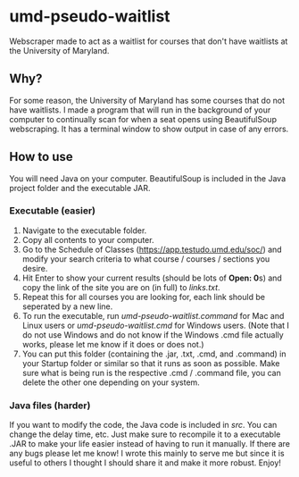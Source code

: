 # umd-pseudo-waitlist
Webscraper made to act as a waitlist for courses that don't have waitlists at the University of Maryland.
## Why?
For some reason, the University of Maryland has some courses that do not have waitlists. I made a program that will run in the background of your computer to continually scan for when a seat opens using BeautifulSoup webscraping.
It has a terminal window to show output in case of any errors.
## How to use
You will need Java on your computer. BeautifulSoup is included in the Java project folder and the executable JAR.
### Executable (easier)
1. Navigate to the executable folder.
2. Copy all contents to your computer.
3. Go to the Schedule of Classes (https://app.testudo.umd.edu/soc/) and modify your search criteria to what course / courses / sections you desire.
4. Hit Enter to show your current results (should be lots of **Open: 0**s) and copy the link of the site you are on (in full) to *links.txt*.
5. Repeat this for all courses you are looking for, each link should be seperated by a new line.
6. To run the executable, run *umd-pseudo-waitlist.command* for Mac and Linux users or *umd-pseudo-waitlist.cmd* for Windows users. (Note that I do not use Windows and do not know if the Windows .cmd file actually works, please let me know if it does or does not.)
7. You can put this folder (containing the .jar, .txt, .cmd, and .command) in your Startup folder or similar so that it runs as soon as possible. Make sure what is being run is the respective .cmd / .command file, you can delete the other one depending on your system.
### Java files (harder)
If you want to modify the code, the Java code is included in *src*. You can change the delay time, etc. Just make sure to recompile it to a executable .JAR to make your life easier instead of having to run it manually.
If there are any bugs please let me know! I wrote this mainly to serve me but since it is useful to others I thought I should share it and make it more robust. Enjoy!

